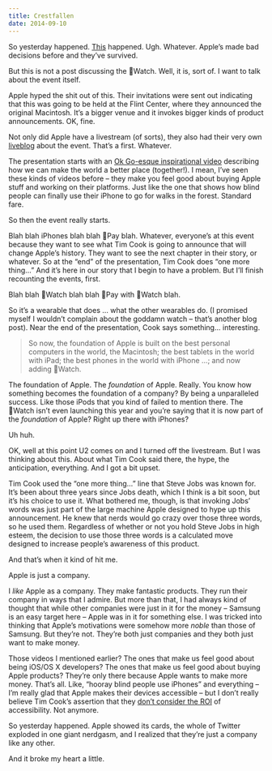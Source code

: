 ```yaml
---
title: Crestfallen
date: 2014-09-10
---
```


So yesterday happened. [This](http://www.apple.com/watch/) happened. Ugh. Whatever. Apple’s made bad decisions before and they’ve survived.

But this is not a post discussing the Watch. Well, it is, sort of. I want to talk about the event itself.

Apple hyped the shit out of this. Their invitations were sent out indicating that this was going to be held at the Flint Center, where they announced the original Macintosh. It’s a bigger venue and it invokes bigger kinds of product announcements. OK, fine.

Not only did Apple have a livestream (of sorts), they also had their very own [liveblog](http://www.apple.com/live/2014-sept-event/) about the event. That’s a first. Whatever.

The presentation starts with an [Ok Go-esque inspirational video](https://www.youtube.com/watch?v=TJ1SDXbij8Y) describing how we can make the world a better place (together!). I mean, I’ve seen these kinds of videos before – they make you feel good about buying Apple stuff and working on their platforms. Just like the one that shows how blind people can finally use their iPhone to go for walks in the forest. Standard fare.

So then the event really starts.

Blah blah iPhones blah blah Pay blah. Whatever, everyone’s at this event because they want to see what Tim Cook is going to announce that will change Apple’s history. They want to see the next chapter in their story, or whatever. So at the “end” of the presentation, Tim Cook does “one more thing…” And it’s here in our story that I begin to have a problem. But I’ll finish recounting the events, first.

Blah blah Watch blah blah Pay with Watch blah.

So it’s a wearable that does … what the other wearables do. (I promised myself I wouldn’t complain about the goddamn watch – that’s another blog post). Near the end of the presentation, Cook says something… interesting.

> So now, the foundation of Apple is built on the best personal computers in the world, the Macintosh; the best tablets in the world with iPad; the best phones in the world with iPhone …; and now adding Watch.

The foundation of Apple. The _foundation_ of Apple. Really. You know how something becomes the foundation of a company? By being a unparalleled success. Like those iPods that you kind of failed to mention there. The Watch isn’t even launching this year and you’re saying that it is now part of the _foundation_ of Apple? Right up there with iPhones?

Uh huh.

OK, well at this point U2 comes on and I turned off the livestream. But I was thinking about this. About what Tim Cook said there, the hype, the anticipation, everything. And I got a bit upset.

Tim Cook used the “one more thing…” line that Steve Jobs was known for. It’s been about three years since Jobs death, which I think is a bit soon, but it’s his choice to use it. What bothered me, though, is that invoking Jobs’ words was just part of the large machine Apple designed to hype up this announcement. He knew that nerds would go crazy over those three words, so he used them. Regardless of whether or not you hold Steve Jobs in high esteem, the decision to use those three words is a calculated move designed to increase people’s awareness of this product.

And that’s when it kind of hit me.

Apple is just a company.

I _like_ Apple as a company. They make fantastic products. They run their company in ways that I admire. But more than that, I had always kind of thought that while other companies were just in it for the money – Samsung is an easy target here – Apple was in it for something else. I was tricked into thinking that Apple’s motivations were somehow more _noble_ than those of Samsung. But they’re not. They’re both just companies and they both just want to make money.

Those videos I mentioned earlier? The ones that make us feel good about being iOS/OS X developers? The ones that make us feel good about buying Apple products? They’re only there because Apple wants to make more money. That’s all. Like, “hooray blind people use iPhones” and everything – I’m really glad that Apple makes their devices accessible – but I don’t really believe Tim Cook’s assertion that they [don’t consider the ROI](http://www.macobserver.com/tmo/article/tim-cook-soundly-rejects-politics-of-the-ncppr-suggests-group-sell-apples-s) of accessibility. Not anymore.

So yesterday happened. Apple showed its cards, the whole of Twitter exploded in one giant nerdgasm, and I realized that they’re just a company like any other.

And it broke my heart a little.
